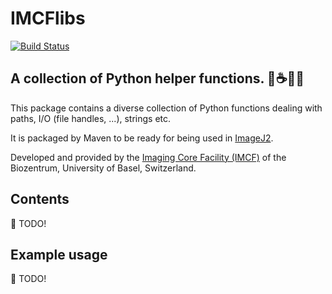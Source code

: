 # IMCFlibs

[![Build Status](https://travis-ci.com/imcf/python-imcflibs.svg?branch=master)](https://travis-ci.com/imcf/python-imcflibs)

## A collection of Python helper functions. :snake::coffee::nut_and_bolt::wrench:

This package contains a diverse collection of Python functions dealing with
paths, I/O (file handles, ...), strings etc.

It is packaged by Maven to be ready for being used in [ImageJ2][imagej].

Developed and provided by the [Imaging Core Facility (IMCF)][imcf] of the
Biozentrum, University of Basel, Switzerland.

## Contents

:memo: TODO!

## Example usage

:memo: TODO!


[imcf]: https://www.biozentrum.unibas.ch/imcf
[imagej]: https://imagej.net
